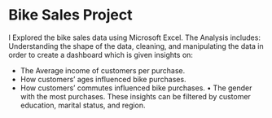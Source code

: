# Bike Sales Project
I Explored the bike sales data using Microsoft Excel. The Analysis includes:
Understanding the shape of the data, cleaning, and manipulating the data in order to create a dashboard which is given insights on:
*	The Average income of customers per purchase.
*	How customers’ ages influenced bike purchases.
*	How customers’ commutes influenced bike purchases.
•	The gender with the most purchases.
These insights can be filtered by customer education, marital status, and region. 

